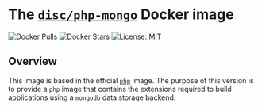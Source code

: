 # The [`disc/php-mongo`](https://hub.docker.com/r/disc/php-mongo/) Docker image

[![Docker Pulls](https://img.shields.io/docker/pulls/disc/php-fpm-mongo.svg)](https://hub.docker.com/r/disc/php-mongo/)
[![Docker Stars](https://img.shields.io/docker/stars/disc/php-fpm-mongo.svg)](https://hub.docker.com/r/disc/php-mongo/)
[![License: MIT](https://img.shields.io/badge/License-MIT-yellow.svg)](https://opensource.org/licenses/MIT)

## Overview

This image is based in the official [`php`](https://hub.docker.com/_/php/) image. The purpose of this version is to provide a `php` image that contains the extensions required to build applications using a `mongodb` data storage backend.

